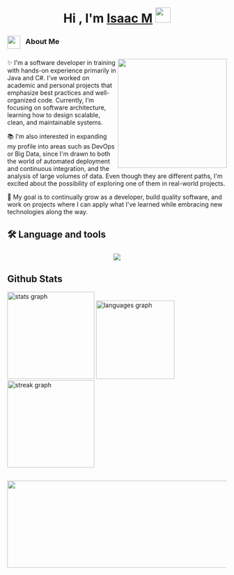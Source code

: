 <h1 align="center"><b>Hi , I'm <a href="https://100rabhcsmc.github.io/Me.io/" target="blank">Isaac M</a> </b><img src="https://media.giphy.com/media/hvRJCLFzcasrR4ia7z/giphy.gif" width="35"></h1>

###

<h3 align="left">
  <img src="https://media.giphy.com/media/ObNTw8Uzwy6KQ/giphy.gif" width="30px" style="vertical-align: middle; margin-right: 8px;" />
  About Me
</h3>

###

<img align="right" height="250" src="https://media.tenor.com/iviIq2uXz-kAAAAi/work-office.gif"  />

###

<p align="left">
✨ I'm a software developer in training with hands-on experience primarily in Java and C#. I've worked on academic and personal projects that emphasize best practices and well-organized code. Currently, I’m focusing on software architecture, learning how to design scalable, clean, and maintainable systems.

📚 I'm also interested in expanding my profile into areas such as DevOps or Big Data, since I'm drawn to both the world of automated deployment and continuous integration, and the analysis of large volumes of data. Even though they are different paths, I'm excited about the possibility of exploring one of them in real-world projects.

🎯 My goal is to continually grow as a developer, build quality software, and work on projects where I can apply what I've learned while embracing new technologies along the way.

</p>

###

<h2 align="left">🛠 Language and tools</h2>

###

<p align="center">
  <a href="https://skillicons.dev">
    <img src="https://skillicons.dev/icons?i=html,css,js,ts,php,java,cs,dotnet,nodejs,mongodb,mysql,git,github" />
  </a>
</p>

###

<h2>Github Stats</h2>

<div align="left">
  <img src="https://github-readme-stats.vercel.app/api?username=IsaacEffect&hide_title=false&hide_rank=false&show_icons=true&include_all_commits=true&count_private=true&disable_animations=false&theme=github_dark&locale=en&hide_border=false&order=1" height="200" alt="stats graph"  />
  <img src="https://github-readme-stats.vercel.app/api/top-langs?username=IsaacEffect&locale=en&hide_title=false&layout=compact&card_width=320&langs_count=4&theme=github_dark&hide_border=false&order=2" height="180" alt="languages graph"  />
  <img src="https://streak-stats.demolab.com?user=IsaacEffect&locale=en&mode=daily&theme=highcontrast&hide_border=false&border_radius=5&order=3" height="200" alt="streak graph"  />
</div>

###

## <div align="center">
  <img height="200" width="1000" src="https://mir-s3-cdn-cf.behance.net/project_modules/fs/54b6c068097599.5b50bca476b9b.gif"  />
</div>

###
